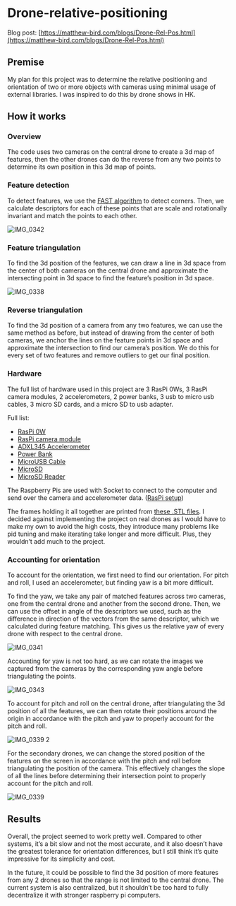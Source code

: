 Drone-relative-positioning
==============================
Blog post: [https://matthew-bird.com/blogs/Drone-Rel-Pos.html](https://matthew-bird.com/blogs/Drone-Rel-Pos.html)

## Premise
My plan for this project was to determine the relative positioning and orientation of two or more objects with cameras using minimal usage of external libraries. I was inspired to do this by drone shows in HK. 

## How it works
### Overview
The code uses two cameras on the central drone to create a 3d map of features, then the other drones can do the reverse from any two points to determine its own position in this 3d map of points. 

### Feature detection
To detect features, we use the [FAST algorithm](https://en.m.wikipedia.org/wiki/Features_from_accelerated_segment_test) to detect corners. Then, we calculate descriptors for each of these points that are scale and rotationally invariant and match the points to each other. 

![IMG_0342](https://github.com/user-attachments/assets/c1dbc2a9-9376-4050-8348-33e8c13b3c36)

### Feature triangulation
To find the 3d position of the features, we can draw a line in 3d space from the center of both cameras on the central drone and approximate the intersecting point in 3d space to find the feature’s position in 3d space. 

![IMG_0338](https://github.com/user-attachments/assets/155d5324-84ad-4f4a-ac01-163bd41491f1)

### Reverse triangulation
To find the 3d position of a camera from any two features, we can use the same method as before, but instead of drawing from the center of both cameras, we anchor the lines on the feature points in 3d space and approximate the intersection to find our camera’s position. We do this for every set of two features and remove outliers to get our final position. 

### Hardware
The full list of hardware used in this project are 3 RasPi 0Ws, 3 RasPi camera modules, 2 accelerometers, 2 power banks, 3 usb to micro usb cables, 3 micro SD cards, and a micro SD to usb adapter. 

Full list:
- [RasPi 0W](https://www.aliexpress.com/item/1005005792181612.html?spm=a2g0o.order_list.order_list_main.30.60651802iXxuYL)
- [RasPi camera module](https://www.aliexpress.com/item/32901067278.html?spm=a2g0o.order_list.order_list_main.25.60651802iXxuYL)
- [ADXL345 Accelerometer](https://www.aliexpress.com/item/32452794842.html?spm=a2g0o.order_list.order_list_main.20.60651802iXxuYL)
- [Power Bank](https://www.aliexpress.com/item/32974708727.html?spm=a2g0o.order_list.order_list_main.10.60651802iXxuYL)
- [MicroUSB Cable](https://www.aliexpress.com/item/32391749504.html?spm=a2g0o.order_list.order_list_main.15.60651802iXxuYL)
- [MicroSD](https://www.amazon.com/SanDisk-2-Pack-microSDHC-Memory-2x32GB/dp/B08GY9NYRM/ref=sr_1_3?crid=1O6LZJGU106Q9&dib=eyJ2IjoiMSJ9.tk0UAe6rKAf0FakbuJisoKUomV5T1j37HI71I94y2M_0QZwoxj-Tbw4sowKCr5WH9cyxWaNy7Mp6M_TIFeIaR_qOvvHAY7o7dNKHDUPhbLF3upGURhtAnm_L4jIt9CVhJRwHXjG2nIccV6KGlFkV8OSFyigdYplNKJ5PTfbVfDw2Fj8cdMeZttrEGsuu9y9oyI03ARWcVrcQE0bjQ0P35HTuzZoyZXaxSIMG2Q2Lq6c.5OWHbjcGPRzyfdBfUICGkGpP_jsD--OYMbEoxqXcZuc&dib_tag=se&keywords=32%2Bgb%2Bmicro%2Bsd%2Bcard&qid=1721202707&sprefix=32%2Bgb%2Bmicro%2Bsd%2Bca%2Caps%2C342&sr=8-3&th=1)
- [MicroSD Reader](https://www.aliexpress.com/item/1005005492821617.html?spm=a2g0o.order_list.order_list_main.5.60651802iXxuYL)

The Raspberry Pis are used with Socket to connect to the computer and send over the camera and accelerometer data. ([RasPi setup](https://docs.google.com/document/d/1zvPyD8OOzXOKGc8JJwU0GeqYuUTja-vIca7p4PPr_i4/edit?usp=sharing))

The frames holding it all together are printed from [these .STL files](https://drive.google.com/drive/folders/1yhmFWAC9WZl5KNo4NMfis7nEZxAkWpuL?usp=sharing). I decided against implementing the project on real drones as I would have to make my own to avoid the high costs, they introduce many problems like pid tuning and make iterating take longer and more difficult. Plus, they wouldn’t add much to the project. 

### Accounting for orientation
To account for the orientation, we first need to find our orientation. For pitch and roll, I used an accelerometer, but finding yaw is a bit more difficult. 

To find the yaw, we take any pair of matched features across two cameras, one from the central drone and another from the second drone. Then, we can use the offset in angle of the descriptors we used, such as the difference in direction of the vectors from the same descriptor, which we calculated during feature matching. This gives us the relative yaw of every drone with respect to the central drone.

![IMG_0341](https://github.com/user-attachments/assets/39df52de-f7b4-403f-9299-5327c2b4be43)

Accounting for yaw is not too hard, as we can rotate the images we captured from the cameras by the corresponding yaw angle before triangulating the points. 

![IMG_0343](https://github.com/user-attachments/assets/0bb159db-b2b6-4b59-a8b0-30cbb77af94b)

To account for pitch and roll on the central drone, after triangulating the 3d position of all the features, we can then rotate their positions around the origin in accordance with the pitch and yaw to properly account for the pitch and roll. 

![IMG_0339 2](https://github.com/user-attachments/assets/a96d89de-5537-4f28-acab-3835c75d4b50)

For the secondary drones, we can change the stored position of the features on the screen in accordance with the pitch and roll before triangulating the position of the camera. This effectively changes the slope of all the lines before determining their intersection point to properly account for the pitch and roll. 

![IMG_0339](https://github.com/user-attachments/assets/f2a94501-4f21-4bb8-9b88-22ff890bd9f6)

## Results
Overall, the project seemed to work pretty well. Compared to other systems, it’s a bit slow and not the most accurate, and it also doesn’t have the greatest tolerance for orientation differences, but I still think it’s quite impressive for its simplicity and cost. 


In the future, it could be possible to find the 3d position of more features from any 2 drones so that the range is not limited to the central drone. The current system is also centralized, but it shouldn’t be too hard to fully decentralize it with stronger raspberry pi computers. 
